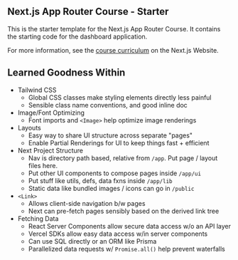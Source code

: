 ## Next.js App Router Course - Starter

This is the starter template for the Next.js App Router Course. It contains the starting code for the dashboard
application.

For more information, see the [course curriculum](https://nextjs.org/learn) on the Next.js Website.

## Learned Goodness Within
* Tailwind CSS
  * Global CSS classes make styling elements directly less painful
  * Sensible class name conventions, and good inline doc
* Image/Font Optimizing
  * Font imports and `<Image>` help optimize image renderings
* Layouts
  * Easy way to share UI structure across separate "pages"
  * Enable Partial Renderings for UI to keep things fast + efficient
* Next Project Structure
  * Nav is directory path based, relative from `/app`.  Put page / layout files here.
  * Put other UI components to compose pages inside `/app/ui`
  * Put stuff like utils, defs, data fxns inside `/app/lib`
  * Static data like bundled images / icons can go in `/public`
* `<Link>`
  * Allows client-side navigation b/w pages
  * Next can pre-fetch pages sensibly based on the derived link tree 
* Fetching Data
  * React Server Components allow secure data access w/o an API layer
  * Vercel SDKs allow easy data access w/in server components
  * Can use SQL directly or an ORM like Prisma
  * Parallelized data requests w/ `Promise.all()` help prevent waterfalls